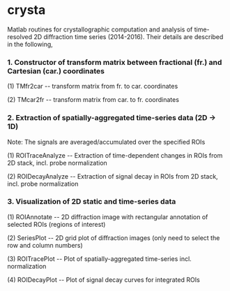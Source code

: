 # crysta
Matlab routines for crystallographic computation and analysis of time-resolved 2D diffraction time series (2014-2016). Their details are described in the following,


### 1. Constructor of transform matrix between fractional (fr.) and Cartesian (car.) coordinates

(1) TMfr2car -- transform matrix from fr. to car. coordinates

(2) TMcar2fr -- transform matrix from car. to fr. coordinates


### 2. Extraction of spatially-aggregated time-series data (2D -> 1D)
Note: The signals are averaged/accumulated over the specified ROIs

(1) ROITraceAnalyze -- Extraction of time-dependent changes in ROIs from 2D stack, incl. probe normalization

(2) ROIDecayAnalyze -- Extraction of signal decay in ROIs from 2D stack, incl. probe normalization


### 3. Visualization of 2D static and time-series data

(1) ROIAnnotate -- 2D diffraction image with rectangular annotation of selected ROIs (regions of interest)

(2) SeriesPlot -- 2D grid plot of diffraction images (only need to select the row and column numbers)

(3) ROITracePlot -- Plot of spatially-aggregated time-series incl. normalization

(4) ROIDecayPlot -- Plot of signal decay curves for integrated ROIs
